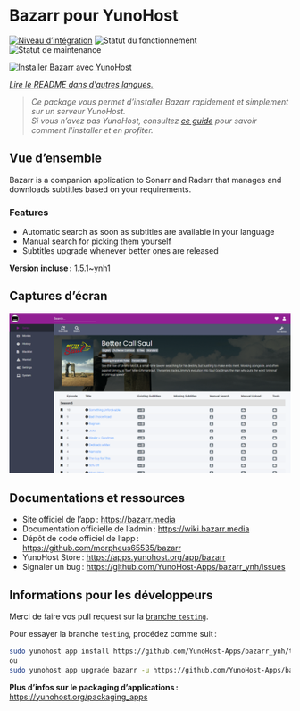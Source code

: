 <!--
Nota bene : ce README est automatiquement généré par <https://github.com/YunoHost/apps/tree/master/tools/readme_generator>
Il NE doit PAS être modifié à la main.
-->

# Bazarr pour YunoHost

[![Niveau d’intégration](https://apps.yunohost.org/badge/integration/bazarr)](https://ci-apps.yunohost.org/ci/apps/bazarr/)
![Statut du fonctionnement](https://apps.yunohost.org/badge/state/bazarr)
![Statut de maintenance](https://apps.yunohost.org/badge/maintained/bazarr)

[![Installer Bazarr avec YunoHost](https://install-app.yunohost.org/install-with-yunohost.svg)](https://install-app.yunohost.org/?app=bazarr)

*[Lire le README dans d'autres langues.](./ALL_README.md)*

> *Ce package vous permet d’installer Bazarr rapidement et simplement sur un serveur YunoHost.*  
> *Si vous n’avez pas YunoHost, consultez [ce guide](https://yunohost.org/install) pour savoir comment l’installer et en profiter.*

## Vue d’ensemble

Bazarr is a companion application to Sonarr and Radarr that manages and downloads subtitles based on your requirements.

### Features

- Automatic search as soon as subtitles are available in your language
- Manual search for picking them yourself
- Subtitles upgrade whenever better ones are released


**Version incluse :** 1.5.1~ynh1

## Captures d’écran

![Capture d’écran de Bazarr](./doc/screenshots/bazarr.png)

## Documentations et ressources

- Site officiel de l’app : <https://bazarr.media>
- Documentation officielle de l’admin : <https://wiki.bazarr.media>
- Dépôt de code officiel de l’app : <https://github.com/morpheus65535/bazarr>
- YunoHost Store : <https://apps.yunohost.org/app/bazarr>
- Signaler un bug : <https://github.com/YunoHost-Apps/bazarr_ynh/issues>

## Informations pour les développeurs

Merci de faire vos pull request sur la [branche `testing`](https://github.com/YunoHost-Apps/bazarr_ynh/tree/testing).

Pour essayer la branche `testing`, procédez comme suit :

```bash
sudo yunohost app install https://github.com/YunoHost-Apps/bazarr_ynh/tree/testing --debug
ou
sudo yunohost app upgrade bazarr -u https://github.com/YunoHost-Apps/bazarr_ynh/tree/testing --debug
```

**Plus d’infos sur le packaging d’applications :** <https://yunohost.org/packaging_apps>

